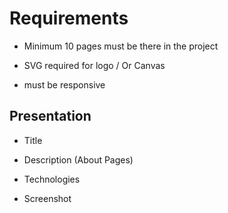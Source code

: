 # Requirements

- Minimum 10 pages must be there in the project

- SVG required for logo / Or Canvas

- must be responsive





## Presentation


- Title

- Description (About Pages)

- Technologies

- Screenshot
